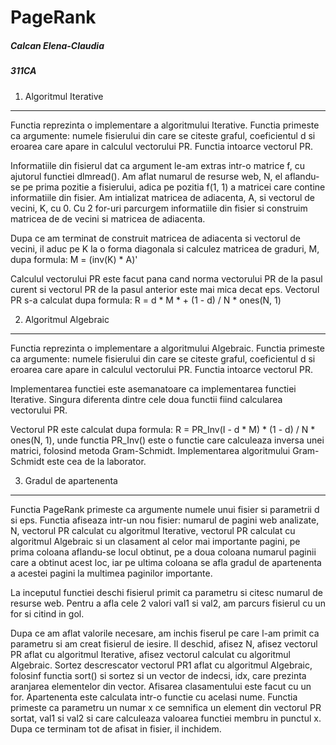 # PageRank

##### Calcan Elena-Claudia&nbsp;
##### 311CA

1. Algoritmul Iterative
------------------------------------------------------------------------------

Functia reprezinta o implementare a algoritmului Iterative. Functia primeste
ca argumente: numele fisierului din care se citeste graful, coeficientul d si
eroarea care apare in calculul vectorului PR. Functia intoarce vectorul PR.

Informatiile din fisierul dat ca argument le-am extras intr-o matrice f, cu
ajutorul functiei dlmread(). Am aflat numarul de resurse web, N, el aflandu-se
pe prima pozitie a fisierului, adica pe pozitia f(1, 1) a matricei care contine
informatiile din fisier. Am intializat matricea de adiacenta, A, si vectorul de
vecini, K, cu 0. Cu 2 for-uri parcurgem informatiile din fisier si construim
matricea de de vecini si matricea de adiacenta.

Dupa ce am terminat de construit matricea de adiacenta si vectorul de vecini,
il aduc pe K la o forma diagonala si calculez matricea de graduri, M, dupa
formula:
			M = (inv(K) * A)'

Calculul vectorului PR este facut pana cand norma vectorului PR de la pasul
curent si vectorul PR de la pasul anterior este mai mica decat eps.
Vectorul PR s-a calculat dupa formula:
			R = d * M * + (1 - d) / N * ones(N, 1)



2. Algoritmul Algebraic
------------------------------------------------------------------------------

Functia reprezinta o implementare a algoritmului Algebraic. Functia primeste
ca argumente: numele fisierului din care se citeste graful, coeficientul d si
eroarea care apare in calculul vectorului PR. Functia intoarce vectorul PR.

Implementarea functiei este asemanatoare ca implementarea functiei Iterative.
Singura diferenta dintre cele doua functii fiind calcularea vectorului PR.

Vectorul PR este calculat dupa formula:
			R = PR_Inv(I - d * M) * (1 - d) / N * ones(N, 1), unde functia 
PR_Inv() este o functie care calculeaza inversa unei matrici, folosind metoda
Gram-Schmidt. Implementarea algoritmului Gram-Schmidt este cea de la 
laborator.



3. Gradul de apartenenta
------------------------------------------------------------------------------

Functia PageRank primeste ca argumente numele unui fisier si parametrii d si
eps. Functia afiseaza intr-un nou fisier: numarul de pagini web analizate, N,
vectorul PR calculat cu algoritmul Iterative, vectorul PR calculat cu
algoritmul Algebraic si un clasament al celor mai importante pagini, pe prima 
coloana aflandu-se locul obtinut, pe a doua coloana numarul paginii care a 
obtinut acest loc, iar pe ultima coloana se afla gradul de apartenenta a 
acestei pagini la multimea paginilor importante.

La inceputul functiei deschi fisierul primit ca parametru si citesc numarul de 
resurse web. Pentru a afla cele 2 valori val1 si val2, am parcurs fisierul cu
un for si citind in gol. 

Dupa ce am aflat valorile necesare, am inchis fiserul pe care l-am primit ca
parametru si am creat fisierul de iesire. Il deschid, afisez N, afisez vectorul
PR aflat cu algoritmul Iterative, afisez vectorul calculat cu algoritmul
Algebraic. Sortez descrescator vectorul PR1 aflat cu algoritmul Algebraic, 
folosinf functia sort() si sortez si un vector de indecsi, idx, care prezinta
aranjarea elementelor din vector.
Afisarea clasamentului este facut cu un for. Apartenenta este calculata intr-o
functie cu acelasi nume. Functia primeste ca parametru un numar x ce semnifica
un element din vectorul PR sortat, val1 si val2 si care calculeaza valoarea
functiei membru in punctul x.
Dupa ce terminam tot de afisat in fisier, il inchidem.
